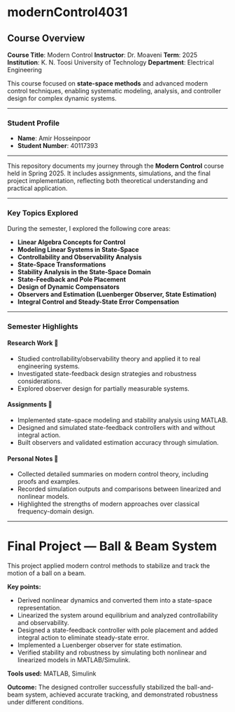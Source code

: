 
# modernControl4031

## Course Overview

**Course Title**: Modern Control
**Instructor**: Dr. Moaveni
**Term**: 2025
**Institution**: K. N. Toosi University of Technology
**Department**: Electrical Engineering

This course focused on **state-space methods** and advanced modern control techniques, enabling systematic modeling, analysis, and controller design for complex dynamic systems.

---

### Student Profile

* **Name**: Amir Hosseinpoor
* **Student Number**: 40117393

---

This repository documents my journey through the **Modern Control** course held in Spring 2025. It includes assignments, simulations, and the final project implementation, reflecting both theoretical understanding and practical application.

---

### Key Topics Explored

During the semester, I explored the following core areas:

* **Linear Algebra Concepts for Control**
* **Modeling Linear Systems in State-Space**
* **Controllability and Observability Analysis**
* **State-Space Transformations**
* **Stability Analysis in the State-Space Domain**
* **State-Feedback and Pole Placement**
* **Design of Dynamic Compensators**
* **Observers and Estimation (Luenberger Observer, State Estimation)**
* **Integral Control and Steady-State Error Compensation**

---

### Semester Highlights

#### Research Work 📘

* Studied controllability/observability theory and applied it to real engineering systems.
* Investigated state-feedback design strategies and robustness considerations.
* Explored observer design for partially measurable systems.

#### Assignments 📝

* Implemented state-space modeling and stability analysis using MATLAB.
* Designed and simulated state-feedback controllers with and without integral action.
* Built observers and validated estimation accuracy through simulation.

#### Personal Notes 📒

* Collected detailed summaries on modern control theory, including proofs and examples.
* Recorded simulation outputs and comparisons between linearized and nonlinear models.
* Highlighted the strengths of modern approaches over classical frequency-domain design.

---

# Final Project — Ball & Beam System

This project applied modern control methods to stabilize and track the motion of a ball on a beam.

**Key points:**

* Derived nonlinear dynamics and converted them into a state-space representation.
* Linearized the system around equilibrium and analyzed controllability and observability.
* Designed a state-feedback controller with pole placement and added integral action to eliminate steady-state error.
* Implemented a Luenberger observer for state estimation.
* Verified stability and robustness by simulating both nonlinear and linearized models in MATLAB/Simulink.

**Tools used:** MATLAB, Simulink

**Outcome:** The designed controller successfully stabilized the ball-and-beam system, achieved accurate tracking, and demonstrated robustness under different conditions.

